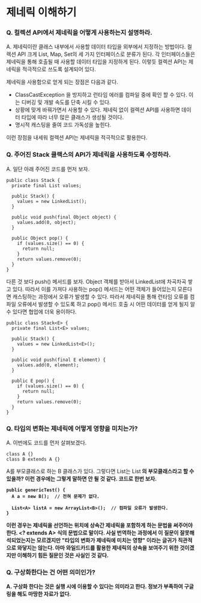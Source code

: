# 제네릭 이해하기

### Q. 컬렉션 API에서 제네릭을 어떻게 사용하는지 설명하라.

A. 제네릭이란 클래스 내부에서 사용할 데이터 타입을 외부에서 지정하는 방법이다. 컬렉션 API 크게 List, Map, Set의 세 가지 인터페이스로 분류가 된다. 각 인터페이스들은 제네릭을 통해 호출될 때 사용할 데이터 타입을 지정하게 된다. 이렇듯 컬렉션 API는 제네릭을 적극적으로 쓰도록 설계되어 있다.

제네릭을 사용함으로 얻게 되는 장점은 다음과 같다.

* ClassCastException 을 방지하고 런타임 에러를 컴파일 중에 확인 할 수 있다. 이는 디버깅 및 개발 속도를 단축 시킬 수 있다.
* 상황에 맞게 바꿔가면서 사용할 수 있다. 제네릭 없이 컬렉션 API를 사용하면 데이터 타입에 따라 너무 많은 클래스가 생성될 것이다.
* 명시적 캐스팅을 줄여 코드 가독성을 높힌다.

이런 장점을 내세워 컬렉션 API는 제네릭을 적극적으로 활용한다.

### Q. 주어진 Stack 클랙스의 API가 제네릭을 사용하도록 수정하라.

A. 일단 아래 주어진 코드를 먼저 보자.

```{.java}
public class Stack {
  private final List values;
  
  public Stack() {
    values = new LinkedList();
  }
  
  public void push(final Object object) {
    values.add(0, object);
  }
  
  public Object pop() {
    if (values.size() == 0) {
      return null;
    }
    return values.remove(0);
  }
}
```

다른 것 보다 push() 메서드를 보자. Object 객체를 받아서 LinkedList에 차곡차곡 쌓고 있다. 따라서 이를 가져다 사용하는 pop() 메서드는 어떤 객체가 들어있는지 모른다면 캐스팅하는 과정에서 오류가 발생할 수 있다. 따라서 제네릭을 통해 런타임 오류를 컴파일 오류에서 발생할 수 있도록 하고 pop() 메서드 호출 시 어떤 데이터를 얻게 될지 알 수 있다면 협업에 더욱 용이하다.

```{.java}
public class Stack<E> {
  private final List<E> values;
  
  public Stack() {
    values = new LinkedList<E>();
  }
  
  public void push(final E element) {
    values.add(0, element);
  }
  
  public E pop() {
    if (values.size() == 0) {
      return null;
    }
    return values.remove(0);
  }
}
```



### Q. 타입의 변화는 제네릭에 어떻게 영향을 미치는가?

A. 이번에도 코드를 먼저 살펴보겠다.

```{.java}
class A {}
class B extends A {}
```

A를 부모클래스로 하는 B 클래스가 있다. 그렇다면 List<A>는 List<B> 의 부모클래스라고 할 수 있을까? 이런 경우에는 그렇게 말하면 안 될 것 같다. 코드로 한번 보자.

```{.java}
public genericTest() {
  A a = new B();  // 전혀 문제가 없다. 
  
  List<A> listA = new ArrayList<B>();  // 컴파일 오류가 발생한다.
}
```

이런 경우는 제네릭을 선언하는 위치에 상속간 제네릭을 포함하게 하는 문법을 써주어야 한다.  <? extends A> 식의 문법으로 말이다. 사실 번역하는 과정에서 이 질문이 잘못해석되었는지는 모르겠지만 "타입의 변화가 제네릭에 미치는 영향" 이라는 글귀가 직관적으로 와닿지는 않는다. 아마 와일드카드를 활용한 제네릭의 상속을 보여주기 위한 것이겠지만 이해하기 힘든 질문인 것은 사실인 것 같다.

### Q. 구상화한다는 건 어떤 의미인가?

A. 구상화 한다는 것은 실행 시에 이용할 수 있다는 의미라고 한다. 정보가 부족하여 구글링을 해도 마땅한 자료가 없다.